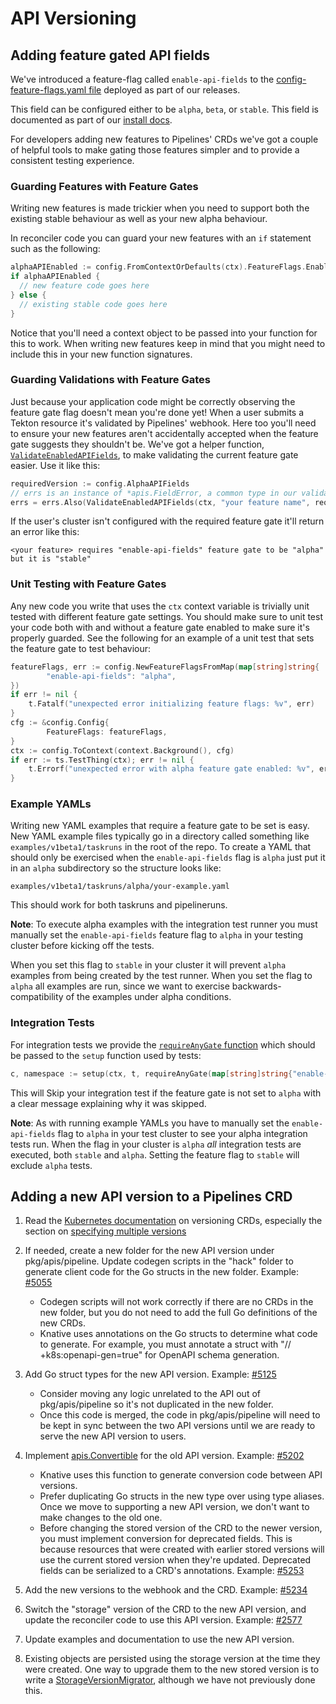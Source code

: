 # API Versioning

## Adding feature gated API fields

We've introduced a feature-flag called `enable-api-fields` to the
[config-feature-flags.yaml file](../../config/config-feature-flags.yaml)
deployed as part of our releases.

This field can be configured either to be `alpha`, `beta`, or `stable`. This field is
documented as part of our
[install docs](../install.md#customizing-the-pipelines-controller-behavior).

For developers adding new features to Pipelines' CRDs we've got a couple of
helpful tools to make gating those features simpler and to provide a consistent
testing experience.

### Guarding Features with Feature Gates

Writing new features is made trickier when you need to support both the existing
stable behaviour as well as your new alpha behaviour.

In reconciler code you can guard your new features with an `if` statement such
as the following:

```go
alphaAPIEnabled := config.FromContextOrDefaults(ctx).FeatureFlags.EnableAPIFields == "alpha"
if alphaAPIEnabled {
  // new feature code goes here
} else {
  // existing stable code goes here
}
```

Notice that you'll need a context object to be passed into your function for
this to work. When writing new features keep in mind that you might need to
include this in your new function signatures.

### Guarding Validations with Feature Gates

Just because your application code might be correctly observing the feature gate
flag doesn't mean you're done yet! When a user submits a Tekton resource it's
validated by Pipelines' webhook. Here too you'll need to ensure your new
features aren't accidentally accepted when the feature gate suggests they
shouldn't be. We've got a helper function,
[`ValidateEnabledAPIFields`](../../pkg/apis/version/version_validation.go),
to make validating the current feature gate easier. Use it like this:

```go
requiredVersion := config.AlphaAPIFields
// errs is an instance of *apis.FieldError, a common type in our validation code
errs = errs.Also(ValidateEnabledAPIFields(ctx, "your feature name", requiredVersion))
```

If the user's cluster isn't configured with the required feature gate it'll
return an error like this:

```
<your feature> requires "enable-api-fields" feature gate to be "alpha" but it is "stable"
```

### Unit Testing with Feature Gates

Any new code you write that uses the `ctx` context variable is trivially unit
tested with different feature gate settings. You should make sure to unit test
your code both with and without a feature gate enabled to make sure it's
properly guarded. See the following for an example of a unit test that sets the
feature gate to test behaviour:

```go
featureFlags, err := config.NewFeatureFlagsFromMap(map[string]string{
        "enable-api-fields": "alpha",
})
if err != nil {
	t.Fatalf("unexpected error initializing feature flags: %v", err)
}
cfg := &config.Config{
        FeatureFlags: featureFlags,
}
ctx := config.ToContext(context.Background(), cfg)
if err := ts.TestThing(ctx); err != nil {
	t.Errorf("unexpected error with alpha feature gate enabled: %v", err)
}
```

### Example YAMLs

Writing new YAML examples that require a feature gate to be set is easy. New
YAML example files typically go in a directory called something like
`examples/v1beta1/taskruns` in the root of the repo. To create a YAML that
should only be exercised when the `enable-api-fields` flag is `alpha` just put
it in an `alpha` subdirectory so the structure looks like:

```
examples/v1beta1/taskruns/alpha/your-example.yaml
```

This should work for both taskruns and pipelineruns.

**Note**: To execute alpha examples with the integration test runner you must
manually set the `enable-api-fields` feature flag to `alpha` in your testing
cluster before kicking off the tests.

When you set this flag to `stable` in your cluster it will prevent `alpha`
examples from being created by the test runner. When you set the flag to `alpha`
all examples are run, since we want to exercise backwards-compatibility of the
examples under alpha conditions.

### Integration Tests

For integration tests we provide the
[`requireAnyGate` function](../../test/gate.go) which should be passed to the
`setup` function used by tests:

```go
c, namespace := setup(ctx, t, requireAnyGate(map[string]string{"enable-api-fields": "alpha"}))
```

This will Skip your integration test if the feature gate is not set to `alpha`
with a clear message explaining why it was skipped.

**Note**: As with running example YAMLs you have to manually set the
`enable-api-fields` flag to `alpha` in your test cluster to see your alpha
integration tests run. When the flag in your cluster is `alpha` _all_
integration tests are executed, both `stable` and `alpha`. Setting the feature
flag to `stable` will exclude `alpha` tests.

## Adding a new API version to a Pipelines CRD

1. Read the [Kubernetes documentation](https://kubernetes.io/docs/tasks/extend-kubernetes/custom-resources/custom-resource-definition-versioning/)
on versioning CRDs, especially the section on
[specifying multiple versions](https://kubernetes.io/docs/tasks/extend-kubernetes/custom-resources/custom-resource-definition-versioning/#specify-multiple-versions)

1. If needed, create a new folder for the new API version under pkg/apis/pipeline.
Update codegen scripts in the "hack" folder to generate client code for the Go structs in the new folder.
Example: [#5055](https://github.com/tektoncd/pipeline/pull/5055)
    - Codegen scripts will not work correctly if there are no CRDs in the new folder, but you do not need to add the
    full Go definitions of the new CRDs.
    - Knative uses annotations on the Go structs to determine what code to generate. For example, you must annotate a
    struct with "// +k8s:openapi-gen=true" for OpenAPI schema generation.

1. Add Go struct types for the new API version. Example: [#5125](https://github.com/tektoncd/pipeline/pull/5125)
    - Consider moving any logic unrelated to the API out of pkg/apis/pipeline so it's not duplicated in
    the new folder.
    - Once this code is merged, the code in pkg/apis/pipeline will need to be kept in sync between
    the two API versions until we are ready to serve the new API version to users.

1. Implement [apis.Convertible](https://github.com/tektoncd/pipeline/blob/2f93ab2fcabcf6dcc61fe16d6ef54fcdf3424a0e/vendor/knative.dev/pkg/apis/interfaces.go#L37-L45)
for the old API version. Example: [#5202](https://github.com/tektoncd/pipeline/pull/5202)
    - Knative uses this function to generate conversion code between API versions.
    - Prefer duplicating Go structs in the new type over using type aliases. Once we move to supporting
    a new API version, we don't want to make changes to the old one.
    - Before changing the stored version of the CRD to the newer version, you must implement conversion for deprecated fields.
    This is because resources that were created with earlier stored versions will use the current stored version when they're updated.
    Deprecated fields can be serialized to a CRD's annotations. Example: [#5253](https://github.com/tektoncd/pipeline/pull/5253)

1. Add the new versions to the webhook and the CRD. Example: [#5234](https://github.com/tektoncd/pipeline/pull/5234)

1. Switch the "storage" version of the CRD to the new API version, and update the reconciler code
to use this API version. Example: [#2577](https://github.com/tektoncd/pipeline/pull/2577)

1. Update examples and documentation to use the new API version.

1. Existing objects are persisted using the storage version at the time they were created.
One way to upgrade them to the new stored version is to write a
[StorageVersionMigrator](https://kubernetes.io/docs/tasks/extend-kubernetes/custom-resources/custom-resource-definition-versioning/#upgrade-existing-objects-to-a-new-stored-version),
although we have not previously done this.